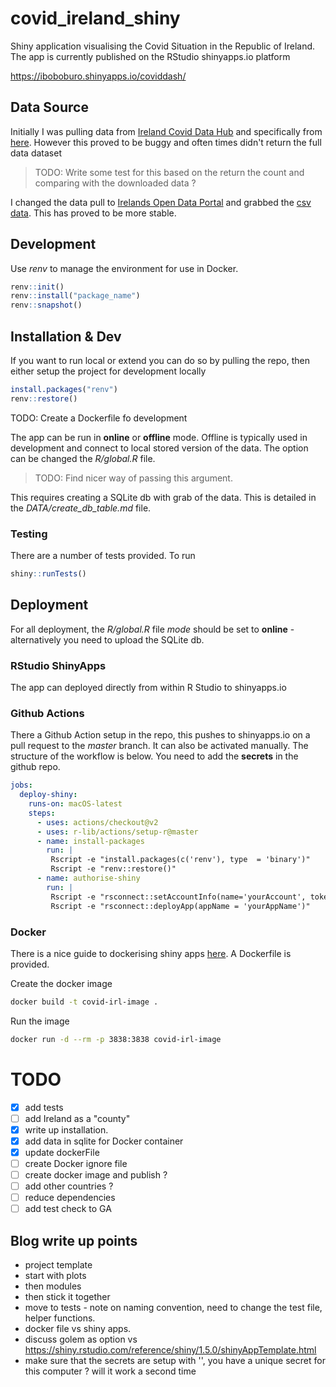 # covid_ireland_shiny

Shiny application visualising the Covid Situation in the Republic of Ireland. The app is currently published on the RStudio shinyapps.io platform 

https://iboboburo.shinyapps.io/coviddash/

## Data Source

Initially I was pulling data from [Ireland Covid Data Hub](https://covid19ireland-geohive.hub.arcgis.com/) and specifically from [here](https://opendata.arcgis.com/datasets/d9be85b30d7748b5b7c09450b8aede63_0.csv). However this proved to be buggy and often times didn't return the full data dataset 

>TODO: Write some test for this based on the return the count and comparing with the downloaded data ? 

I changed the data pull to [Irelands Open Data Portal](https://data.gov.ie/) and grabbed the [csv data](https://opendata-geohive.hub.arcgis.com/datasets/d9be85b30d7748b5b7c09450b8aede63_0.csv?outSR=%7B%22latestWkid%22%3A3857%2C%22wkid%22%3A102100%7D). This has proved to be more stable. 

## Development

Use _renv_ to manage the environment for use in Docker. 

```r
renv::init()
renv::install("package_name")
renv::snapshot()
```


## Installation & Dev

If you want to run local or extend you can do so by pulling the repo, then either setup the project for development locally

```r
install.packages("renv")
renv::restore()
```

TODO: Create a Dockerfile fo development

The app can be run in **online** or **offline** mode. Offline is typically used in development and connect to local stored version of the data. The option can be changed the *R/global.R* file. 

>TODO: Find nicer way of passing this argument. 

This requires creating a SQLite db with grab of the data. This is detailed in the *DATA/create_db_table.md* file. 

### Testing 

There are a number of tests provided. To run 

```r
shiny::runTests()
```

## Deployment 

For all deployment, the *R/global.R* file *mode* should be set to **online** - alternatively you need to upload the SQLite db. 

### RStudio ShinyApps

The app can deployed directly from within R Studio to shinyapps.io

### Github Actions

There a Github Action setup in the repo, this pushes to shinyapps.io on a pull request to the *master* branch. It can also be activated manually. The structure of the workflow is below. You need to add the **secrets** in the github repo. 

```yaml
jobs:
  deploy-shiny:
    runs-on: macOS-latest
    steps:
      - uses: actions/checkout@v2
      - uses: r-lib/actions/setup-r@master
      - name: install-packages
        run: |
         Rscript -e "install.packages(c('renv'), type  = 'binary')"
         Rscript -e "renv::restore()"
      - name: authorise-shiny
        run: |
         Rscript -e "rsconnect::setAccountInfo(name='yourAccount', token=${{secrets.SHINYAPPS_TOKEN}}, secret=${{secrets.SHINYAPPS_SECRET}})"
         Rscript -e "rsconnect::deployApp(appName = 'yourAppName')"
```

### Docker

There is a nice guide to dockerising shiny apps [here](https://www.statworx.com/ch/blog/how-to-dockerize-shinyapps/). A Dockerfile is provided. 

Create the docker image

```bash
docker build -t covid-irl-image . 
```

Run the image 

```bash
docker run -d --rm -p 3838:3838 covid-irl-image
```

# TODO

- [x] add tests
- [ ] add Ireland as a "county" 
- [x] write up installation. 
- [x] add data in sqlite for Docker container
- [x] update dockerFile
- [ ] create Docker ignore file 
- [ ] create docker image and publish ?
- [ ] add other countries ?  
- [ ] reduce dependencies
- [ ] add test check to GA

## Blog write up points

- project template
- start with plots
- then modules
- then stick it together
- move to tests - note on naming convention, need to change the test file, helper functions. 
- docker file vs shiny apps.  
- discuss golem as option vs https://shiny.rstudio.com/reference/shiny/1.5.0/shinyAppTemplate.html
- make sure that the secrets are setup with '', you have a unique secret for this computer ? will it work a second time 